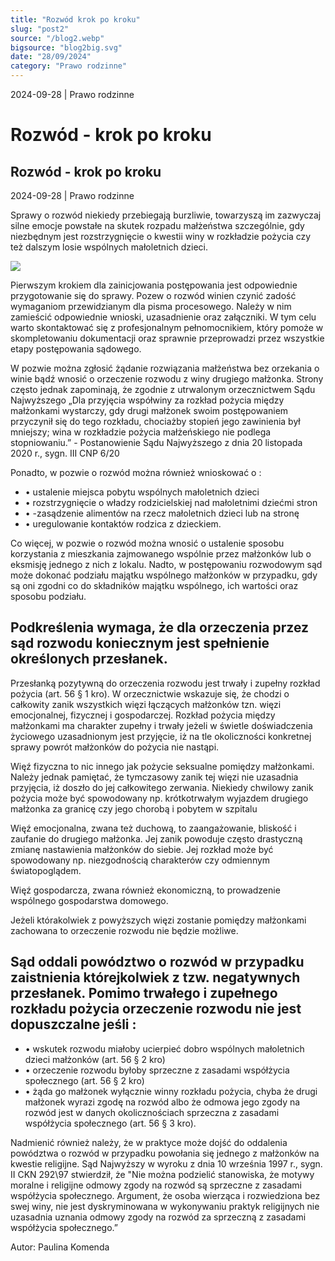 ```yaml
---
title: "Rozwód krok po kroku"
slug: "post2"
source: "/blog2.webp"
bigsource: "blog2big.svg"
date: "28/09/2024"
category: "Prawo rodzinne"
---
```


<div class="relative bg-[url(/post2.jpg)] bg-cover bg-center bg-no-repeat h-[344px] w-[87vw] max-w-[1440px] object-cover hidden lg:block">
  <!-- Overlay div for the darker background -->
  <div class="absolute inset-0 bg-black opacity-30"></div>

  <!-- Content on top of the overlay -->
  <div class="absolute bottom-4 left-4 flex flex-col gap-2">
    <div class="text-sm pt-2 pb-4 text-white">
      <span>2024-09-28</span> | <span>Prawo rodzinne</span>
      <h1 class="text-3xl font-semibold">Rozwód - krok po kroku</h1>
    </div>
  </div>
</div>

<section class="font-sens md:max-w-[700px] md:mx-auto">
<div class="block lg:hidden">
<h1 class=" text-3xl font-semibold">Rozwód - krok po kroku</h1>

<div class="text-sm pt-2 pb-4">
  <span>2024-09-28</span> | <span>Prawo rodzinne</span>
</div>
</div>

<div class="pl-5 border-l-2 border-[#B58C67] lg:mt-8">
<p class="text-xl">
  Sprawy o rozwód niekiedy przebiegają burzliwie, towarzyszą im zazwyczaj silne emocje powstałe na skutek rozpadu małżeństwa szczególnie, gdy niezbędnym jest rozstrzygnięcie o kwestii winy w rozkładzie pożycia czy też dalszym losie wspólnych małoletnich dzieci.
</p>
</div>

<div class="pt-10 lg:hidden">
<img src="/post2.jpg" />
</div>

<div class="pt-10 flex flex-col gap-8 ">
<!-- <h2 class="text-xl font-semibold">Bezprawne uprowadzenie a bezprawne zatrzymanie.</h2> -->
<p>Pierwszym krokiem dla zainicjowania postępowania jest odpowiednie przygotowanie się do sprawy. Pozew o rozwód winien czynić zadość wymaganiom przewidzianym dla pisma procesowego. Należy w nim zamieścić odpowiednie wnioski, uzasadnienie oraz załączniki. W tym celu warto skontaktować się z profesjonalnym pełnomocnikiem, który pomoże w skompletowaniu dokumentacji oraz sprawnie przeprowadzi przez wszystkie etapy postępowania sądowego.</p>
<p>W pozwie można zgłosić żądanie rozwiązania małżeństwa bez orzekania o winie bądź wnosić o orzeczenie rozwodu z winy drugiego małżonka. Strony często jednak zapominają, że zgodnie z utrwalonym orzecznictwem Sądu Najwyższego <span class="italic">„Dla przyjęcia współwiny za rozkład pożycia między małżonkami wystarczy, gdy drugi małżonek swoim postępowaniem przyczynił się do tego rozkładu, chociażby stopień jego zawinienia był mniejszy; wina w rozkładzie pożycia małżeńskiego nie podlega stopniowaniu.”</span> - Postanowienie Sądu Najwyższego z dnia 20 listopada 2020 r., sygn. III CNP 6/20</p>
<p>Ponadto, w pozwie o rozwód można również wnioskować o :</p>
<ul>
<li class="pl-4">&#8226; ustalenie miejsca pobytu wspólnych małoletnich dzieci</li>
<li class="pl-4">&#8226; rozstrzygnięcie o władzy rodzicielskiej nad małoletnimi dziećmi stron</li>
<li class="pl-4">&#8226; -zasądzenie alimentów na rzecz małoletnich dzieci lub na stronę</li>
<li class="pl-4">&#8226; uregulowanie kontaktów rodzica z dzieckiem.</li>
</ul>

<p>Co więcej, w pozwie o rozwód można wnosić o ustalenie sposobu korzystania z mieszkania zajmowanego wspólnie przez małżonków lub o eksmisję jednego z nich z lokalu. Nadto, w postępowaniu rozwodowym sąd może dokonać podziału majątku wspólnego małżonków w przypadku, gdy są oni zgodni co do składników majątku wspólnego, ich wartości oraz sposobu podziału. </p>
</div>

<div class="flex flex-col gap-4 pt-8">
<h2 class="text-xl font-semibold">Podkreślenia wymaga, że dla orzeczenia przez sąd rozwodu koniecznym jest spełnienie określonych przesłanek.</h2>
<p>Przesłanką pozytywną do orzeczenia rozwodu jest trwały i zupełny rozkład pożycia (art. 56 § 1 kro). W orzecznictwie wskazuje się, że chodzi o całkowity zanik wszystkich więzi łączących małżonków tzn. więzi emocjonalnej, fizycznej i gospodarczej. Rozkład pożycia między małżonkami ma charakter zupełny i trwały jeżeli w świetle doświadczenia życiowego uzasadnionym jest przyjęcie, iż na tle okoliczności konkretnej sprawy powrót małżonków do pożycia nie nastąpi.</p>
<p>Więź fizyczna to nic innego jak pożycie seksualne pomiędzy małżonkami. Należy jednak pamiętać, że tymczasowy zanik tej więzi nie uzasadnia przyjęcia, iż doszło do jej całkowitego zerwania.  Niekiedy chwilowy zanik pożycia może być spowodowany np. krótkotrwałym wyjazdem drugiego małżonka za granicę czy jego chorobą i pobytem w szpitalu</p>
<p>Więź emocjonalna, zwana też duchową, to zaangażowanie, bliskość i zaufanie do drugiego małżonka. Jej zanik powoduje często drastyczną zmianę nastawienia małżonków do siebie. Jej rozkład może być spowodowany np. niezgodnością charakterów czy odmiennym światopoglądem.</p>
<p>Więź gospodarcza, zwana również ekonomiczną, to prowadzenie wspólnego gospodarstwa domowego.</p>
<p>Jeżeli którakolwiek z powyższych więzi zostanie pomiędzy małżonkami zachowana to orzeczenie rozwodu nie będzie możliwe.</p>
</div>

<div class="flex flex-col gap-4 pt-8">
<h2 class="text-xl font-semibold">Sąd oddali powództwo o rozwód w przypadku zaistnienia którejkolwiek z tzw. negatywnych przesłanek. Pomimo trwałego i zupełnego rozkładu pożycia orzeczenie rozwodu nie jest dopuszczalne jeśli :</h2>
<ul>
<li class="pl-4">&#8226; wskutek rozwodu miałoby ucierpieć dobro wspólnych małoletnich dzieci małżonków (art. 56 § 2 kro)</li>
<li class="pl-4">&#8226; orzeczenie rozwodu byłoby sprzeczne z zasadami współżycia społecznego (art. 56 § 2 kro)</li>
<li class="pl-4">&#8226; żąda go małżonek wyłącznie winny rozkładu pożycia, chyba że drugi małżonek wyrazi zgodę na rozwód albo że odmowa jego zgody na rozwód jest w danych okolicznościach sprzeczna z zasadami współżycia społecznego (art. 56 § 3 kro).</li>
</ul>
<p?>Nadmienić również należy, że w praktyce może dojść do oddalenia powództwa o rozwód w przypadku powołania się jednego z małżonków na kwestie religijne. Sąd Najwyższy w wyroku z dnia 10 września 1997 r., sygn. II CKN 292\97 stwierdził, że <span class="italic">"Nie można podzielić stanowiska, że motywy moralne i religijne odmowy zgody na rozwód są sprzeczne z zasadami współżycia społecznego. Argument, że osoba wierząca i rozwiedziona bez swej winy, nie jest dyskryminowana w wykonywaniu praktyk religijnych nie uzasadnia uznania odmowy zgody na rozwód za sprzeczną z zasadami współżycia społecznego.”</span></p>
</div>

<p class="py-4">Autor: Paulina Komenda</p>

<div class="mt-1 w-full h-[2px] bg-[#B58C67]"></div>
</section>
